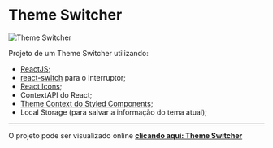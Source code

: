 # Theme Switcher

![Theme Switcher](https://i.imgur.com/f0MxaHy.gif)

Projeto de um Theme Switcher utilizando:

- [ReactJS](https://pt-br.reactjs.org/);
- [react-switch](https://github.com/markusenglund/react-switch) para o interruptor;
- [React Icons](https://github.com/react-icons/react-icons);
- ContextAPI do React;
- [Theme Context do Styled Components](https://styled-components.com/docs/advanced);
- Local Storage (para salvar a informação do tema atual);

----

O projeto pode ser visualizado online [**clicando aqui: Theme Switcher**](https://ph-theme-switcher.vercel.app/)
